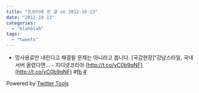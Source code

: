 ```yaml
---
title: "트위터에 쓴 글 on 2012-10-13"
date: "2012-10-13"
categories: 
  - "blahblah"
tags: 
  - "tweets"
---
```


- 망사용료만 내린다고 해결될 문제는 아니라고 봅니다. \[국감현장\]“강남스타일, 국내 서버 올렸다면... - 지디넷코리아 [http://t.co/yC0b9qNF](http://t.co/yC0b9qNF) #[fb](http://search.twitter.com/search?q=%23fb) [#](http://twitter.com/blurblah/statuses/255581571984285696)

Powered by [Twitter Tools](http://alexking.org/projects/wordpress)
